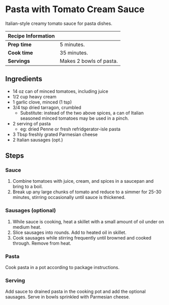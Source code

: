 # Pasta with Tomato Cream Sauce

Italian-style creamy tomato sauce for pasta dishes.

| Recipe Information | |
| --- | --- |
**Prep time** | 5 minutes.
**Cook time** | 35 minutes.
**Servings** | Makes 2 bowls of pasta.

## Ingredients

- 14 oz can of minced tomatoes, including juice
- 1/2 cup heavy cream
- 1 garlic clove, minced (1 tsp)
- 3/4 tsp dried tarragon, crumbled
  - Substitute: instead of the two above spices, a can of Italian seasoned
  minced tomatoes may be used in a pinch.
- 2 serving of pasta
  - eg: dried Penne or fresh refridgerator-isle pasta
- 3 Tbsp freshly grated Parmesian cheese
- 2 Italian sausages (opt.)

## Steps

### Sauce

1. Combine tomatoes with juice, cream, and spices in a saucepan and bring to a
boil.
2. Break up any large chunks of tomato and reduce to a simmer for 25-30 minutes,
stirring occasionally until sauce is thickened.

### Sausages (optional)

1. While sauce is cooking, heat a skillet with a small amount of oil under on
medium heat.
2. Slice sausages into rounds. Add to heated oil in skillet.
3. Cook sausages while stirring frequently until browned and cooked through.
Remove from heat.

### Pasta

Cook pasta in a pot according to package instructions.

### Serving

Add sauce to drained pasta in the cooking pot and add the optional sausages.
Serve in bowls sprinkled with Parmesian cheese.
